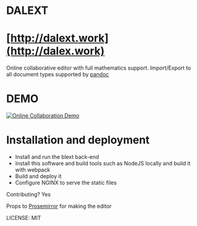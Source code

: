 # DALEXT

# [http://dalext.work](http://dalex.work)

Online collaborative editor with full mathematics support.
Import/Export to all document types supported by [pandoc](https://pandoc.org/)

# DEMO

[![Online Collaboration Demo](https://img.youtube.com/vi/9FUNbFSbEus/0.jpg)](https://www.youtube.com/watch?v=9FUNbFSbEus)

# Installation and deployment

+ Install and run the blext back-end
+ Install this software and build tools such as NodeJS locally and build it with webpack
+ Build and deploy it
+ Configure NGINX to serve the static files

Contributing? Yes

Props to [Prosemirror](http://prosemirror.net/) for making the editor

LICENSE: MIT

